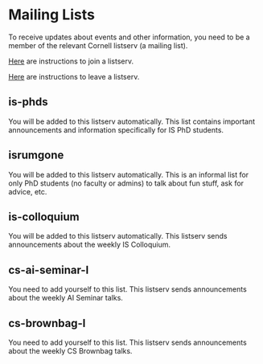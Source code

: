 # Mailing Lists

To receive updates about events and other information, you need to be a member of the relevant Cornell listserv (a mailing list).

[Here](https://it.cornell.edu/lyris/join-e-lists-lyris) are instructions to join a listserv.

[Here](https://it.cornell.edu/lyris/leave-e-lists-lyris) are instructions to leave a listserv.

## is-phds
You will be added to this listserv automatically. This list contains important announcements and information specifically for IS PhD students.

## isrumgone
You will be added to this listserv automatically. This is an informal list for only PhD students (no faculty or admins) to talk about fun stuff, ask for advice, etc.

## is-colloquium
You will be added to this listserv automatically. This listserv sends announcements about the weekly IS Colloquium.

## cs-ai-seminar-l
You need to add yourself to this list. This listserv sends announcements about the weekly AI Seminar talks.

## cs-brownbag-l
You need to add yourself to this list. This listserv sends announcements about the weekly CS Brownbag talks.